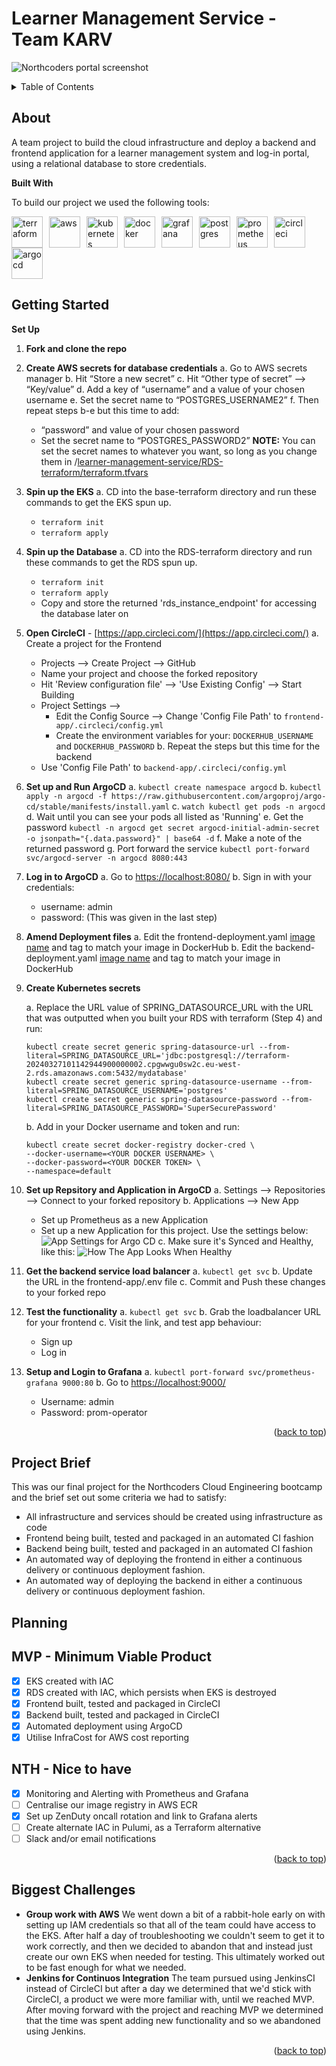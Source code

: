 # Learner Management Service - Team KARV

![Northcoders portal screenshot](/media/app_screenshot.png)

<a name="readme-top"></a>

<!-- TABLE OF CONTENTS -->
<details>
  <summary>Table of Contents</summary>
  <ol>
    <li><a href="#about">About The Project</a>
    <li><a href="#getting-started">Getting Started</a></li>
    <li><a href="#planning">Planning</a></li>
    <li><a href="#biggest-challenges">Biggest Challenges</a></li>
  </ol>
</details>

<!-- ABOUT THE PROJECT -->

## About

A team project to build the cloud infrastructure and deploy a backend and frontend application for a learner management system and log-in portal, using a relational database to store credentials.

**Built With**

To build our project we used the following tools:

<div style="display: flex; flex-wrap: wrap; align-items: center; justify-content: start;">
  <img src="/media/Terraform.svg" alt="terraform" width="50" style="margin-right: 10px;"/>
  <img src="/media/AWS.svg" alt="aws" width="50" style="margin-right: 10px;"/>
  <img src="/media/Kubernetes.svg" alt="kubernetes" width="50" style="margin-right: 10px;"/>
  <img src="/media/Docker.svg" alt="docker" width="50" style="margin-right: 10px;"/>
  <img src="/media/Grafana.svg" alt="grafana" width="50" style="margin-right: 10px;"/>
  <img src="/media/PostgresSQL.svg" alt="postgres" width="50" style="margin-right: 10px;"/>
  <img src="/media/Prometheus.svg" alt="prometheus" width="50" style="margin-right: 10px;"/>
  <img src="/media/CircleCI.svg" alt="circleci" width="50" style="margin-right: 10px;"/>
  <img src="/media/ArgoCD.svg" alt="argocd" width="50" style="margin-right: 10px;"/>
</div>

<!-- GETTING STARTED -->

## Getting Started

**Set Up**

1. **Fork and clone the repo**
2. **Create AWS secrets for database credentials**
   a. Go to AWS secrets manager
   b. Hit “Store a new secret”
   c. Hit “Other type of secret” --> “Key/value”
   d. Add a key of “username” and a value of your chosen username
   e. Set the secret name to “POSTGRES_USERNAME2”
   f. Then repeat steps b-e but this time to add:

   - “password” and value of your chosen password
   - Set the secret name to “POSTGRES_PASSWORD2”
     **NOTE:** You can set the secret names to whatever you want, so long as you change them in /[learner-management-service/RDS-terraform/terraform.tfvars](https://github.com/vnrosu/learner-management-service/blob/f3bbfccf3c75b9000e23e14d6911df2be80814ec/RDS-terraform/terraform.tfvars#L9)

3. **Spin up the EKS**
  a. CD into the base-terraform directory and run these commands to get the EKS spun up.
    - `terraform init`
    - `terraform apply`

4. **Spin up the Database**
  a. CD into the RDS-terraform directory and run these commands to get the RDS spun up.
    - `terraform init`
    - `terraform apply`
    - Copy and store the returned 'rds_instance_endpoint' for accessing the database later on

5. **Open CircleCI** - [https://app.circleci.com/](https://app.circleci.com/)
   a. Create a project for the Frontend
      - Projects --> Create Project --> GitHub
      - Name your project and choose the forked repository
      - Hit 'Review configuration file' --> 'Use Existing Config' --> Start Building
      - Project Settings --> 
          - Edit the Config Source --> Change 'Config File Path' to ```frontend-app/.circleci/config.yml```
          - Create the environment variables for your: `DOCKERHUB_USERNAME` and `DOCKERHUB_PASSWORD`
   b. Repeat the steps but this time for the backend
      - Use 'Config File Path' to ```backend-app/.circleci/config.yml```

6. **Set up and Run ArgoCD**
    a. ```kubectl create namespace argocd```
    b. ```kubectl apply -n argocd -f https://raw.githubusercontent.com/argoproj/argo-cd/stable/manifests/install.yaml```
    c. ```watch kubectl get pods -n argocd```
    d. Wait until you can see your pods all listed as 'Running'
    e. Get the password ```kubectl -n argocd get secret argocd-initial-admin-secret -o jsonpath="{.data.password}" | base64 -d```
    f. Make a note of the returned password
    g. Port forward the service ```kubectl port-forward svc/argocd-server -n argocd 8080:443```

7. **Log in to ArgoCD**
   a. Go to [https://localhost:8080/](https://localhost:8080/)
   b. Sign in with your credentials:
   - username: admin
   - password: (This was given in the last step)

8. **Amend Deployment files**
   a. Edit the frontend-deployment.yaml [image name](https://github.com/vnrosu/learner-management-service/blob/d594eb03a3297468652448a0c762835bff90d7a3/kubernetes/frontend-deployment.yaml#L17) and tag to match your image in DockerHub
   b. Edit the backend-deployment.yaml [image name](https://github.com/vnrosu/learner-management-service/blob/d594eb03a3297468652448a0c762835bff90d7a3/kubernetes/backend-deployment.yaml#L17C11-L17C49) and tag to match your image in DockerHub

9. **Create Kubernetes secrets**

    a. Replace the URL value of SPRING_DATASOURCE_URL with the URL that was outputted when you built your RDS with terraform (Step 4) and run:
      ```
      kubectl create secret generic spring-datasource-url --from-literal=SPRING_DATASOURCE_URL='jdbc:postgresql://terraform-20240327101142944900000002.cpgwwgu0sw2c.eu-west-2.rds.amazonaws.com:5432/mydatabase'
      kubectl create secret generic spring-datasource-username --from-literal=SPRING_DATASOURCE_USERNAME='postgres'
      kubectl create secret generic spring-datasource-password --from-literal=SPRING_DATASOURCE_PASSWORD='SuperSecurePassword'
      ```

    b. Add in your Docker username and token and run:
      ```
      kubectl create secret docker-registry docker-cred \
      --docker-username=<YOUR DOCKER USERNAME> \
      --docker-password=<YOUR DOCKER TOKEN> \
      --namespace=default
      ```

10. **Set up Repsitory and Application in ArgoCD**
    a. Settings --> Repositories --> Connect to your forked repository
    b. Applications --> New App
      - Set up Prometheus as a new Application
      - Set up a new Application for this project. Use the settings below:
      ![App Settings for Argo CD](/media/Argo-App-Settings.png)
    c. Make sure it's Synced and Healthy, like this:
      ![How The App Looks When Healthy](/media/Argo-Healthy-Synced.png)
      

11. **Get the backend service load balancer**
    a. ```kubectl get svc```
    b. Update the URL in the frontend-app/.env file 
    c. Commit and Push these changes to your forked repo

12. **Test the functionality**
    a. ```kubectl get svc```
    b. Grab the loadbalancer URL for your frontend
    c. Visit the link, and test app behaviour:
    - Sign up
    - Log in

13. **Setup and Login to Grafana**
    a. ```kubectl port-forward svc/prometheus-grafana 9000:80```
    b. Go to [https://localhost:9000/](https://localhost:9000/)
    - Username: admin
    - Password: prom-operator


<p align="right">(<a href="#readme-top">back to top</a>)</p>

<!-- ROADMAP -->

## Project Brief

This was our final project for the Northcoders Cloud Engineering bootcamp and the brief set out some criteria we had to satisfy:

- All infrastructure and services should be created using infrastructure as code
- Frontend being built, tested and packaged in an automated CI fashion
- Backend being built, tested and packaged in an automated CI fashion
- An automated way of deploying the frontend in either a continuous delivery or continuous deployment fashion.
- An automated way of deploying the backend in either a continuous delivery or continuous deployment fashion.

## Planning

## MVP - Minimum Viable Product

- [x] EKS created with IAC
- [x] RDS created with IAC, which persists when EKS is destroyed
- [x] Frontend built, tested and packaged in CircleCI
- [x] Backend built, tested and packaged in CircleCI
- [x] Automated deployment using ArgoCD
- [x] Utilise InfraCost for AWS cost reporting

## NTH - Nice to have

- [X] Monitoring and Alerting with Prometheus and Grafana
- [ ] Centralise our image registry in AWS ECR
- [X] Set up ZenDuty oncall rotation and link to Grafana alerts
- [ ] Create alternate IAC in Pulumi, as a Terraform alternative
- [ ] Slack and/or email notifications

<p align="right">(<a href="#readme-top">back to top</a>)</p>

## Biggest Challenges

- **Group work with AWS**
  We went down a bit of a rabbit-hole early on with setting up IAM credentials so that all of the team could have access to the EKS. After half a day of troubleshooting we couldn't seem to get it to work correctly, and then we decided to abandon that and instead just create our own EKS when needed for testing. This ultimately worked out to be fast enough for what we needed.
- **Jenkins for Continuos Integration**
  The team pursued using JenkinsCI instead of CircleCI but after a day we determined that we'd stick with CircleCI, a product we were more familiar with, until we reached MVP. After moving forward with the project and reaching MVP we determined that the time was spent adding new functionality and so we abandoned using Jenkins.

<p align="right">(<a href="#readme-top">back to top</a>)</p>
